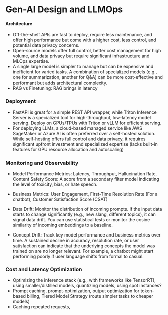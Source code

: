 # Gen-AI Design and LLMOps

#### Architecture
* Off-the-shelf APIs are fast to deploy, require less maintenance, and offer high performance but come with a higher cost, less control, and potential data privacy concerns.
* Open-source models offer full control, better cost management for high volume, and data privacy but require significant infrastructure and MLOps expertise.
* A single large model is simpler to manage but can be expensive and inefficient for varied tasks. A combination of specialized models (e.g., one for summarization, another for Q&A) can be more cost-effective and performant but adds architectural complexity.
* RAG vs Finetuning: RAG brings in latency

### Deployment
*  FastAPI is great for a simple REST API wrapper, while Triton Inference Server is a specialized tool for high-throughput, low-latency model serving.  Deploy on GPUs/TPUs with Triton or vLLM for efficient serving.
* For deploying LLMs, a cloud-based managed service like AWS SageMaker or Azure AI is often preferred over a self-hosted solution.
While self-hosting offers full control and data privacy, it requires significant upfront investment and specialized expertise (lacks built-in features for GPU resource allocation and autoscaling)

### Monitoring and Observability

* Model Performance Metrics: Latency, Throughput, Hallucination Rate, Content Safety Score: A score from a secondary filter model indicating the level of toxicity, bias, or hate speech.
* Business Metrics: User Engagement, First-Time Resolution Rate (For a chatbot), Customer Satisfaction Score (CSAT)

* Data Drift: Monitor the distribution of incoming prompts. If the input data starts to change significantly (e.g., new slang, different topics), it can signal data drift. You can use statistical tests or monitor the cosine similarity of incoming embeddings to a baseline.

* Concept Drift: Track key model performance and business metrics over time. A sustained decline in accuracy, resolution rate, or user satisfaction can indicate that the underlying concepts the model was trained on are no longer relevant. For example, a chatbot might start performing poorly if user language shifts from formal to casual.

### Cost and Latency Optimization
* Optimizing the inference stack (e.g., with frameworks like TensorRT), using smaller/distilled models, quantizing models, using spot instances?
* Prompt caching, prompt-optimization, output optimization for token-based billing, Tiered Model Strategy (route simpler tasks to cheaper models)
* Caching repeated requests, 



  
